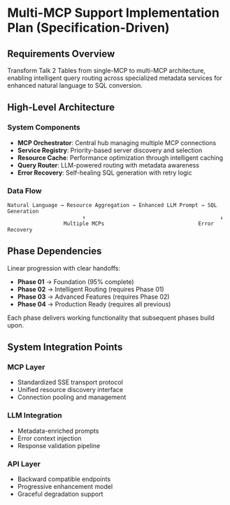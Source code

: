 # Multi-MCP Support Implementation Plan (Specification-Driven)

## Requirements Overview

Transform Talk 2 Tables from single-MCP to multi-MCP architecture, enabling intelligent query routing across specialized metadata services for enhanced natural language to SQL conversion.

## High-Level Architecture

### System Components
- **MCP Orchestrator**: Central hub managing multiple MCP connections
- **Service Registry**: Priority-based server discovery and selection  
- **Resource Cache**: Performance optimization through intelligent caching
- **Query Router**: LLM-powered routing with metadata awareness
- **Error Recovery**: Self-healing SQL generation with retry logic

### Data Flow
```
Natural Language → Resource Aggregation → Enhanced LLM Prompt → SQL Generation
                        ↑                                           ↓
                  Multiple MCPs                              Error Recovery
```

## Phase Dependencies

Linear progression with clear handoffs:
- **Phase 01** → Foundation (95% complete)
- **Phase 02** → Intelligent Routing (requires Phase 01)
- **Phase 03** → Advanced Features (requires Phase 02)
- **Phase 04** → Production Ready (requires all previous)

Each phase delivers working functionality that subsequent phases build upon.

## System Integration Points

### MCP Layer
- Standardized SSE transport protocol
- Unified resource discovery interface
- Connection pooling and management

### LLM Integration  
- Metadata-enriched prompts
- Error context injection
- Response validation pipeline

### API Layer
- Backward compatible endpoints
- Progressive enhancement model
- Graceful degradation support
